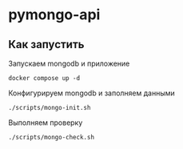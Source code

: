 # pymongo-api

## Как запустить

Запускаем mongodb и приложение

```shell
docker compose up -d
```

Конфигурируем mongodb и заполняем данными

```shell
./scripts/mongo-init.sh
```

Выполняем проверку

```shell
./scripts/mongo-check.sh
```